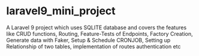 # laravel9_mini_project
A Laravel 9 project which uses SQLITE database and covers the features like CRUD functions, Routing, Feature-Tests of Endpoints, Factory Creation, Generate data with Faker, Setup &amp; Schedule CRONJOB, Setting up Relationship of two tables, implementation of routes authentication etc
